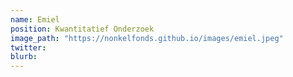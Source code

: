 ```yaml
---
name: Emiel
position: Kwantitatief Onderzoek
image_path: "https://nonkelfonds.github.io/images/emiel.jpeg"
twitter:
blurb: 
---
```

